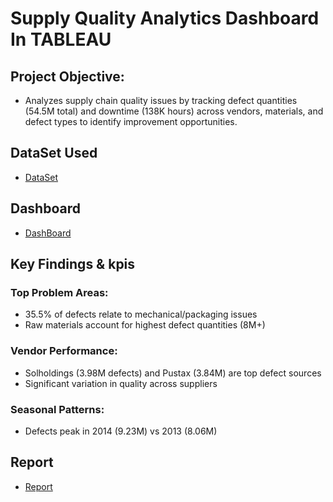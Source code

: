 # Supply Quality Analytics Dashboard In TABLEAU

## Project Objective:
- Analyzes supply chain quality issues by tracking defect quantities (54.5M total) and downtime (138K hours) across vendors,
  materials, and defect types to identify improvement opportunities.

## DataSet Used
- <a href="https://github.com/Shahdgmal/Project/blob/main/Suppliers%20Quality%20Analaysis.xlsx">DataSet</a>

## Dashboard
- <a href="">DashBoard</a>

## Key Findings & kpis
### Top Problem Areas:
- 35.5% of defects relate to mechanical/packaging issues
- Raw materials account for highest defect quantities (8M+)

### Vendor Performance:
- Solholdings (3.98M defects) and Pustax (3.84M) are top defect sources
- Significant variation in quality across suppliers

### Seasonal Patterns:
- Defects peak in 2014 (9.23M) vs 2013 (8.06M)

## Report
- <a href="">Report</a>

